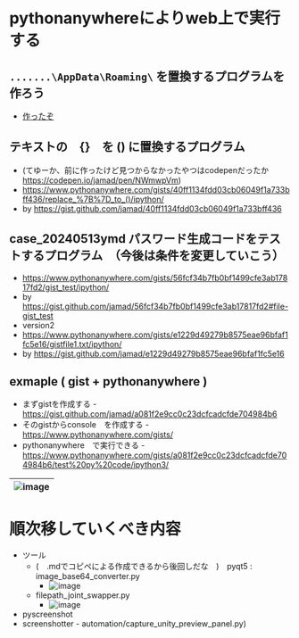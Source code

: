 <link rel="stylesheet" type="text/css" href="/assets/css/styles.css">


# pythonanywhereによりweb上で実行する

## `.......\AppData\Roaming\` を置換するプログラムを作ろう
* [作ったぞ](https://gist.github.com/jamad/347b45f6a77288afa1b058991d0fc477)

## テキストの　{}　を () に置換するプログラム
* (てゆーか、前に作ったけど見つからなかったやつはcodepenだったか　https://codepen.io/jamad/pen/NWmwpVm)
* https://www.pythonanywhere.com/gists/40ff1134fdd03cb06049f1a733bff436/replace_%7B%7D_to_()/ipython/
* by https://gist.github.com/jamad/40ff1134fdd03cb06049f1a733bff436

## case_20240513ymd パスワード生成コードをテストするプログラム　（今後は条件を変更していこう）
* https://www.pythonanywhere.com/gists/56fcf34b7fb0bf1499cfe3ab17817fd2/gist_test/ipython/
* by https://gist.github.com/jamad/56fcf34b7fb0bf1499cfe3ab17817fd2#file-gist_test
* version2
* https://www.pythonanywhere.com/gists/e1229d49279b8575eae96bfaf1fc5e16/gistfile1.txt/ipython/
* by https://gist.github.com/jamad/e1229d49279b8575eae96bfaf1fc5e16  

## exmaple ( gist + pythonanywhere )
* まずgistを作成する - https://gist.github.com/jamad/a081f2e9cc0c23dcfcadcfde704984b6
* そのgistからconsole　を作成する - https://www.pythonanywhere.com/gists/
* pythonanywhere　で実行できる - https://www.pythonanywhere.com/gists/a081f2e9cc0c23dcfcadcfde704984b6/test%20py%20code/ipython3/

|![image](https://github.com/jamad/jamad.github.io/assets/949913/af9a3e8e-6422-491b-b66a-260e44cd4e75)|
|-|



# 順次移していくべき内容
* ツール
  * (　.mdでコピペによる作成できるから後回しだな　)　pyqt5 :  image_base64_converter.py
    * ![image](https://github.com/jamad/jamad.github.io/assets/949913/b0e8517b-e8db-4e77-b1c2-11266c88e603)
  * filepath_joint_swapper.py
    * ![image](https://github.com/jamad/jamad.github.io/assets/949913/7ba8e25b-ac96-4ba3-acf9-0b03f35fd0e8)
* pyscreenshot
* screenshotter -  automation/capture_unity_preview_panel.py)

